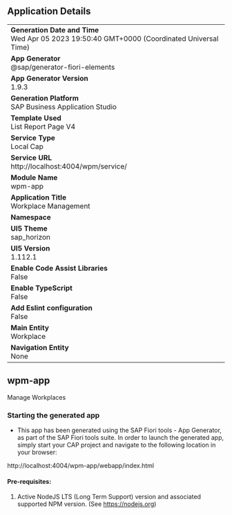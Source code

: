 ## Application Details
|               |
| ------------- |
|**Generation Date and Time**<br>Wed Apr 05 2023 19:50:40 GMT+0000 (Coordinated Universal Time)|
|**App Generator**<br>@sap/generator-fiori-elements|
|**App Generator Version**<br>1.9.3|
|**Generation Platform**<br>SAP Business Application Studio|
|**Template Used**<br>List Report Page V4|
|**Service Type**<br>Local Cap|
|**Service URL**<br>http://localhost:4004/wpm/service/
|**Module Name**<br>wpm-app|
|**Application Title**<br>Workplace Management|
|**Namespace**<br>|
|**UI5 Theme**<br>sap_horizon|
|**UI5 Version**<br>1.112.1|
|**Enable Code Assist Libraries**<br>False|
|**Enable TypeScript**<br>False|
|**Add Eslint configuration**<br>False|
|**Main Entity**<br>Workplace|
|**Navigation Entity**<br>None|

## wpm-app

Manage Workplaces

### Starting the generated app

-   This app has been generated using the SAP Fiori tools - App Generator, as part of the SAP Fiori tools suite.  In order to launch the generated app, simply start your CAP project and navigate to the following location in your browser:

http://localhost:4004/wpm-app/webapp/index.html

#### Pre-requisites:

1. Active NodeJS LTS (Long Term Support) version and associated supported NPM version.  (See https://nodejs.org)


